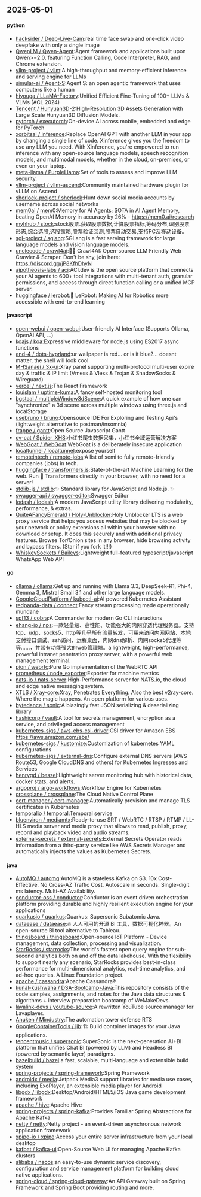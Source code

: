 ## 2025-05-01

#### python
* [hacksider / Deep-Live-Cam](https://github.com/hacksider/Deep-Live-Cam):real time face swap and one-click video deepfake with only a single image
* [QwenLM / Qwen-Agent](https://github.com/QwenLM/Qwen-Agent):Agent framework and applications built upon Qwen>=2.0, featuring Function Calling, Code Interpreter, RAG, and Chrome extension.
* [vllm-project / vllm](https://github.com/vllm-project/vllm):A high-throughput and memory-efficient inference and serving engine for LLMs
* [simular-ai / Agent-S](https://github.com/simular-ai/Agent-S):Agent S: an open agentic framework that uses computers like a human
* [hiyouga / LLaMA-Factory](https://github.com/hiyouga/LLaMA-Factory):Unified Efficient Fine-Tuning of 100+ LLMs & VLMs (ACL 2024)
* [Tencent / Hunyuan3D-2](https://github.com/Tencent/Hunyuan3D-2):High-Resolution 3D Assets Generation with Large Scale Hunyuan3D Diffusion Models.
* [pytorch / executorch](https://github.com/pytorch/executorch):On-device AI across mobile, embedded and edge for PyTorch
* [xorbitsai / inference](https://github.com/xorbitsai/inference):Replace OpenAI GPT with another LLM in your app by changing a single line of code. Xinference gives you the freedom to use any LLM you need. With Xinference, you're empowered to run inference with any open-source language models, speech recognition models, and multimodal models, whether in the cloud, on-premises, or even on your laptop.
* [meta-llama / PurpleLlama](https://github.com/meta-llama/PurpleLlama):Set of tools to assess and improve LLM security.
* [vllm-project / vllm-ascend](https://github.com/vllm-project/vllm-ascend):Community maintained hardware plugin for vLLM on Ascend
* [sherlock-project / sherlock](https://github.com/sherlock-project/sherlock):Hunt down social media accounts by username across social networks
* [mem0ai / mem0](https://github.com/mem0ai/mem0):Memory for AI Agents; SOTA in AI Agent Memory, beating OpenAI Memory in accuracy by 26% - https://mem0.ai/research
* [myhhub / stock](https://github.com/myhhub/stock):stock股票.获取股票数据,计算股票指标,筹码分布,识别股票形态,综合选股,选股策略,股票验证回测,股票自动交易,支持PC及移动设备。
* [sgl-project / sglang](https://github.com/sgl-project/sglang):SGLang is a fast serving framework for large language models and vision language models.
* [unclecode / crawl4ai](https://github.com/unclecode/crawl4ai):🚀🤖 Crawl4AI: Open-source LLM Friendly Web Crawler & Scraper. Don't be shy, join here: https://discord.gg/jP8KfhDhyN
* [aipotheosis-labs / aci](https://github.com/aipotheosis-labs/aci):ACI.dev is the open source platform that connects your AI agents to 600+ tool integrations with multi-tenant auth, granular permissions, and access through direct function calling or a unified MCP server.
* [huggingface / lerobot](https://github.com/huggingface/lerobot):🤗 LeRobot: Making AI for Robotics more accessible with end-to-end learning

#### javascript
* [open-webui / open-webui](https://github.com/open-webui/open-webui):User-friendly AI Interface (Supports Ollama, OpenAI API, ...)
* [koajs / koa](https://github.com/koajs/koa):Expressive middleware for node.js using ES2017 async functions
* [end-4 / dots-hyprland](https://github.com/end-4/dots-hyprland):ur wallpaper is red... or is it blue?... doesnt matter, the shell will look cool
* [MHSanaei / 3x-ui](https://github.com/MHSanaei/3x-ui):Xray panel supporting multi-protocol multi-user expire day & traffic & IP limit (Vmess & Vless & Trojan & ShadowSocks & Wireguard)
* [vercel / next.js](https://github.com/vercel/next.js):The React Framework
* [louislam / uptime-kuma](https://github.com/louislam/uptime-kuma):A fancy self-hosted monitoring tool
* [bgstaal / multipleWindow3dScene](https://github.com/bgstaal/multipleWindow3dScene):A quick example of how one can "synchronize" a 3d scene across multiple windows using three.js and localStorage
* [usebruno / bruno](https://github.com/usebruno/bruno):Opensource IDE For Exploring and Testing Api's (lightweight alternative to postman/insomnia)
* [frappe / gantt](https://github.com/frappe/gantt):Open Source Javascript Gantt
* [cv-cat / Spider_XHS](https://github.com/cv-cat/Spider_XHS):小红书爬虫数据采集，小红书全域运营解决方案
* [WebGoat / WebGoat](https://github.com/WebGoat/WebGoat):WebGoat is a deliberately insecure application
* [localtunnel / localtunnel](https://github.com/localtunnel/localtunnel):expose yourself
* [remoteintech / remote-jobs](https://github.com/remoteintech/remote-jobs):A list of semi to fully remote-friendly companies (jobs) in tech.
* [huggingface / transformers.js](https://github.com/huggingface/transformers.js):State-of-the-art Machine Learning for the web. Run 🤗 Transformers directly in your browser, with no need for a server!
* [stdlib-js / stdlib](https://github.com/stdlib-js/stdlib):✨ Standard library for JavaScript and Node.js. ✨
* [swagger-api / swagger-editor](https://github.com/swagger-api/swagger-editor):Swagger Editor
* [lodash / lodash](https://github.com/lodash/lodash):A modern JavaScript utility library delivering modularity, performance, & extras.
* [QuiteAFancyEmerald / Holy-Unblocker](https://github.com/QuiteAFancyEmerald/Holy-Unblocker):Holy Unblocker LTS is a web proxy service that helps you access websites that may be blocked by your network or policy extensions all within your browser with no download or setup. It does this securely and with additional privacy features. Browse Tor/Onion sites in any browser, hide browsing activity and bypass filters. (Star if you fork it!!!)
* [WhiskeySockets / Baileys](https://github.com/WhiskeySockets/Baileys):Lightweight full-featured typescript/javascript WhatsApp Web API

#### go
* [ollama / ollama](https://github.com/ollama/ollama):Get up and running with Llama 3.3, DeepSeek-R1, Phi-4, Gemma 3, Mistral Small 3.1 and other large language models.
* [GoogleCloudPlatform / kubectl-ai](https://github.com/GoogleCloudPlatform/kubectl-ai):AI powered Kubernetes Assistant
* [redpanda-data / connect](https://github.com/redpanda-data/connect):Fancy stream processing made operationally mundane
* [spf13 / cobra](https://github.com/spf13/cobra):A Commander for modern Go CLI interactions
* [ehang-io / nps](https://github.com/ehang-io/nps):一款轻量级、高性能、功能强大的内网穿透代理服务器。支持tcp、udp、socks5、http等几乎所有流量转发，可用来访问内网网站、本地支付接口调试、ssh访问、远程桌面，内网dns解析、内网socks5代理等等……，并带有功能强大的web管理端。a lightweight, high-performance, powerful intranet penetration proxy server, with a powerful web management terminal.
* [pion / webrtc](https://github.com/pion/webrtc):Pure Go implementation of the WebRTC API
* [prometheus / node_exporter](https://github.com/prometheus/node_exporter):Exporter for machine metrics
* [nats-io / nats-server](https://github.com/nats-io/nats-server):High-Performance server for NATS.io, the cloud and edge native messaging system.
* [XTLS / Xray-core](https://github.com/XTLS/Xray-core):Xray, Penetrates Everything. Also the best v2ray-core. Where the magic happens. An open platform for various uses.
* [bytedance / sonic](https://github.com/bytedance/sonic):A blazingly fast JSON serializing & deserializing library
* [hashicorp / vault](https://github.com/hashicorp/vault):A tool for secrets management, encryption as a service, and privileged access management
* [kubernetes-sigs / aws-ebs-csi-driver](https://github.com/kubernetes-sigs/aws-ebs-csi-driver):CSI driver for Amazon EBS https://aws.amazon.com/ebs/
* [kubernetes-sigs / kustomize](https://github.com/kubernetes-sigs/kustomize):Customization of kubernetes YAML configurations
* [kubernetes-sigs / external-dns](https://github.com/kubernetes-sigs/external-dns):Configure external DNS servers (AWS Route53, Google CloudDNS and others) for Kubernetes Ingresses and Services
* [henrygd / beszel](https://github.com/henrygd/beszel):Lightweight server monitoring hub with historical data, docker stats, and alerts.
* [argoproj / argo-workflows](https://github.com/argoproj/argo-workflows):Workflow Engine for Kubernetes
* [crossplane / crossplane](https://github.com/crossplane/crossplane):The Cloud Native Control Plane
* [cert-manager / cert-manager](https://github.com/cert-manager/cert-manager):Automatically provision and manage TLS certificates in Kubernetes
* [temporalio / temporal](https://github.com/temporalio/temporal):Temporal service
* [bluenviron / mediamtx](https://github.com/bluenviron/mediamtx):Ready-to-use SRT / WebRTC / RTSP / RTMP / LL-HLS media server and media proxy that allows to read, publish, proxy, record and playback video and audio streams.
* [external-secrets / external-secrets](https://github.com/external-secrets/external-secrets):External Secrets Operator reads information from a third-party service like AWS Secrets Manager and automatically injects the values as Kubernetes Secrets.

#### java
* [AutoMQ / automq](https://github.com/AutoMQ/automq):AutoMQ is a stateless Kafka on S3. 10x Cost-Effective. No Cross-AZ Traffic Cost. Autoscale in seconds. Single-digit ms latency. Multi-AZ Availability.
* [conductor-oss / conductor](https://github.com/conductor-oss/conductor):Conductor is an event driven orchestration platform providing durable and highly resilient execution engine for your applications
* [quarkusio / quarkus](https://github.com/quarkusio/quarkus):Quarkus: Supersonic Subatomic Java.
* [dataease / dataease](https://github.com/dataease/dataease):🔥 人人可用的开源 BI 工具，数据可视化神器。An open-source BI tool alternative to Tableau.
* [thingsboard / thingsboard](https://github.com/thingsboard/thingsboard):Open-source IoT Platform - Device management, data collection, processing and visualization.
* [StarRocks / starrocks](https://github.com/StarRocks/starrocks):The world's fastest open query engine for sub-second analytics both on and off the data lakehouse. With the flexibility to support nearly any scenario, StarRocks provides best-in-class performance for multi-dimensional analytics, real-time analytics, and ad-hoc queries. A Linux Foundation project.
* [apache / cassandra](https://github.com/apache/cassandra):Apache Cassandra®
* [kunal-kushwaha / DSA-Bootcamp-Java](https://github.com/kunal-kushwaha/DSA-Bootcamp-Java):This repository consists of the code samples, assignments, and notes for the Java data structures & algorithms + interview preparation bootcamp of WeMakeDevs.
* [lavalink-devs / youtube-source](https://github.com/lavalink-devs/youtube-source):A rewritten YouTube source manager for Lavaplayer.
* [Anuken / Mindustry](https://github.com/Anuken/Mindustry):The automation tower defense RTS
* [GoogleContainerTools / jib](https://github.com/GoogleContainerTools/jib):🏗 Build container images for your Java applications.
* [tencentmusic / supersonic](https://github.com/tencentmusic/supersonic):SuperSonic is the next-generation AI+BI platform that unifies Chat BI (powered by LLM) and Headless BI (powered by semantic layer) paradigms.
* [bazelbuild / bazel](https://github.com/bazelbuild/bazel):a fast, scalable, multi-language and extensible build system
* [spring-projects / spring-framework](https://github.com/spring-projects/spring-framework):Spring Framework
* [androidx / media](https://github.com/androidx/media):Jetpack Media3 support libraries for media use cases, including ExoPlayer, an extensible media player for Android
* [libgdx / libgdx](https://github.com/libgdx/libgdx):Desktop/Android/HTML5/iOS Java game development framework
* [apache / hive](https://github.com/apache/hive):Apache Hive
* [spring-projects / spring-kafka](https://github.com/spring-projects/spring-kafka):Provides Familiar Spring Abstractions for Apache Kafka
* [netty / netty](https://github.com/netty/netty):Netty project - an event-driven asynchronous network application framework
* [xpipe-io / xpipe](https://github.com/xpipe-io/xpipe):Access your entire server infrastructure from your local desktop
* [kafbat / kafka-ui](https://github.com/kafbat/kafka-ui):Open-Source Web UI for managing Apache Kafka clusters
* [alibaba / nacos](https://github.com/alibaba/nacos):an easy-to-use dynamic service discovery, configuration and service management platform for building cloud native applications.
* [spring-cloud / spring-cloud-gateway](https://github.com/spring-cloud/spring-cloud-gateway):An API Gateway built on Spring Framework and Spring Boot providing routing and more.
